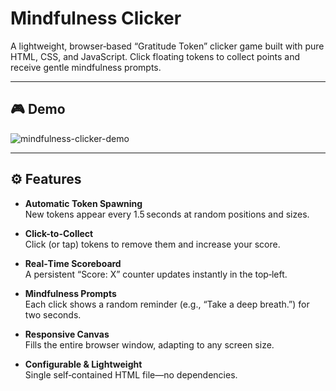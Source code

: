 # Mindfulness Clicker

A lightweight, browser‑based “Gratitude Token” clicker game built with pure HTML, CSS, and JavaScript. Click floating tokens to collect points and receive gentle mindfulness prompts.

---

## 🎮 Demo

![mindfulness-clicker-demo](https://user-images.githubusercontent.com/Pacify-14/Mindfullness-Game/game.png)

---

## ⚙️ Features

- **Automatic Token Spawning**  
  New tokens appear every 1.5 seconds at random positions and sizes.

- **Click-to-Collect**  
  Click (or tap) tokens to remove them and increase your score.

- **Real‑Time Scoreboard**  
  A persistent “Score: X” counter updates instantly in the top‑left.

- **Mindfulness Prompts**  
  Each click shows a random reminder (e.g., “Take a deep breath.”) for two seconds.

- **Responsive Canvas**  
  Fills the entire browser window, adapting to any screen size.

- **Configurable & Lightweight**  
  Single self‑contained HTML file—no dependencies.
